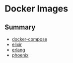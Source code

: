 # Docker Images

## Summary

- [docker-compose](docker-compose)
- [elixir](elixir)
- [erlang](erlang)
- [phoenix](phoenix)

